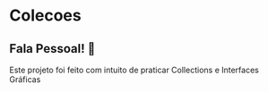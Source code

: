 # Colecoes
## Fala Pessoal! 👋
Este projeto foi feito com intuito de praticar Collections e Interfaces Gráficas
